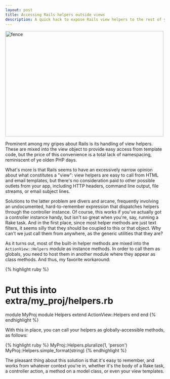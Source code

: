 ```yaml
---
layout: post
title: Accessing Rails helpers outside views
description: A quick hack to expose Rails view helpers to the rest of your code.
---
```


<a href="https://www.flickr.com/photos/rg69olds/7876825078" title="fence by R G, on Flickr"><img src="https://farm9.staticflickr.com/8430/7876825078_3d298a8ea2.jpg" width="500" height="333" alt="fence"></a>

Prominent among my gripes about Rails is its handling of view helpers. These are mixed into the view object to provide easy access from template code, but the price of this convenience is a total lack of namespacing, reminiscent of ye olden PHP days.

What's more is that Rails seems to have an excessively narrow opinion about what constitutes a "view": view helpers are easy to call from HTML and email templates, but there's no consideration paid to other possible outlets from your app, including HTTP headers, command line output, file streams, or email subject lines.

Solutions to the latter problem are divers and arcane, frequently involving an undocumented, hard-to-remember expression that dispatches helpers through the controller instance. Of course, this works if you've actually got a controller instance handy, but isn't so great when you're, say, running a Rake task. And in the first place, since most helper methods are just text filters, it seems silly that they should be coupled to this or that object. Why can't we just call them from anywhere, as the generic utilities that they are?

As it turns out, most of the built-in helper methods are mixed into the `ActionView::Helpers` module as instance methods. In order to call them as globals, you need to host them in another module where they appear as class methods. And thus, my favorite workaround:

{% highlight ruby %}
# Put this into extra/my_proj/helpers.rb
module MyProj
  module Helpers
    extend ActionView::Helpers
  end
end
{% endhighlight %}

With this in place, you can call your helpers as globally-accessible methods, as follows:

{% highlight ruby %}
MyProj::Helpers.pluralize(1, 'person')
MyProj::Helpers.simple_format(string)
{% endhighlight %}

The pleasant thing about this solution is that it's easy to remember, and works from whatever context you're in, whether it's the body of a Rake task, a controller action, a method on a model class, or even your view templates.